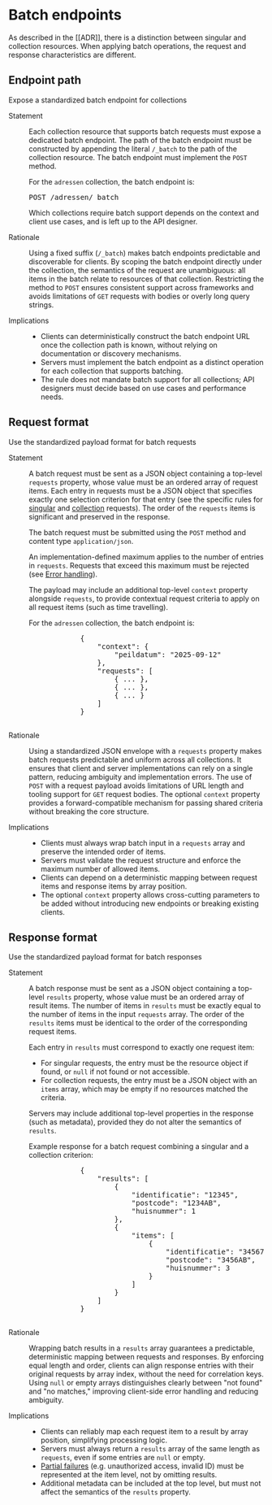 # Batch endpoints

As described in the [[ADR]], there is a distinction between singular and collection resources. When applying batch operations, the request and response characteristics are different.

## Endpoint path

<div class="rule" id="/batching/endpoint-path" data-type="technical">
   <p class="rulelab">Expose a standardized batch endpoint for collections</p>
   <dl>
      <dt>Statement</dt>
      <dd>
         <p>Each collection resource that supports batch requests must expose a dedicated batch endpoint. The path of the batch endpoint must be constructed by appending the literal <code>/_batch</code> to the path of the collection resource. The batch endpoint must implement the <code>POST</code> method.</p>
         <div class="example">
            <p>For the <code>adressen</code> collection, the batch endpoint is:</p>
            <pre>POST /adressen/_batch</pre>
         </div>
         <p>Which collections require batch support depends on the context and client use cases, and is left up to the API designer.</p>
      </dd>
      <dt>Rationale</dt>
      <dd>
         <p>Using a fixed suffix (<code>/_batch</code>) makes batch endpoints predictable and discoverable for clients. By scoping the batch endpoint directly under the collection, the semantics of the request are unambiguous: all items in the batch relate to resources of that collection. Restricting the method to <code>POST</code> ensures consistent support across frameworks and avoids limitations of <code>GET</code> requests with bodies or overly long query strings.</p>
      </dd>
      <dt>Implications</dt>
      <dd>
         <ul>
            <li>Clients can deterministically construct the batch endpoint URL once the collection path is known, without relying on documentation or discovery mechanisms.</li>
            <li>Servers must implement the batch endpoint as a distinct operation for each collection that supports batching.</li>
            <li>The rule does not mandate batch support for all collections; API designers must decide based on use cases and performance needs.</li>
         </ul>
      </dd>
   </dl>
</div>

## Request format

<div class="rule" id="/batching/req-format" data-type="technical">
   <p class="rulelab">Use the standardized payload format for batch requests</p>
   <dl>
      <dt>Statement</dt>
      <dd>
         <p>A batch request must be sent as a JSON object containing a top-level <code>requests</code> property, whose value must be an ordered array of request items. Each entry in requests must be a JSON object that specifies exactly one selection criterion for that entry (see the specific rules for <a href="#singular-request">singular</a> and <a href="#collection-request">collection</a> requests). The order of the <code>requests</code> items is significant and preserved in the response.</p>
         <p>The batch request must be submitted using the <code>POST</code> method and content type <code>application/json</code>.
         <p>An implementation-defined maximum applies to the number of entries in <code>requests</code>. Requests that exceed this maximum must be rejected (see <a href="#error-handling">Error handling</a>).
         <p>The payload may include an additional top-level <code>context</code> property alongside <code>requests</code>, to provide contextual request criteria to apply on all request items (such as time travelling).</p>
         <div class="example">
            <p>For the <code>adressen</code> collection, the batch endpoint is:</p>
            <pre>
            {
                "context": {
                    "peildatum": "2025-09-12"
                },
                "requests": [
                    { ... },
                    { ... },
                    { ... }
                ]
            }
            </pre>
         </div>
      </dd>
      <dt>Rationale</dt>
      <dd>
         <p>Using a standardized JSON envelope with a <code>requests</code> property makes batch requests predictable and uniform across all collections. It ensures that client and server implementations can rely on a single pattern, reducing ambiguity and implementation errors. The use of <code>POST</code> with a request payload avoids limitations of URL length and tooling support for <code>GET</code> request bodies. The optional <code>context</code> property provides a forward-compatible mechanism for passing shared criteria without breaking the core structure.</p>
      </dd>
      <dt>Implications</dt>
      <dd>
         <ul>
            <li>Clients must always wrap batch input in a <code>requests</code> array and preserve the intended order of items.</li>
            <li>Servers must validate the request structure and enforce the maximum number of allowed items.</li>
            <li>Clients can depend on a deterministic mapping between request items and response items by array position.</li>
            <li>The optional <code>context</code> property allows cross-cutting parameters to be added without introducing new endpoints or breaking existing clients.</li>
         </ul>
      </dd>
   </dl>
</div>

## Response format

<div class="rule" id="/batching/res-format" data-type="technical">
   <p class="rulelab">Use the standardized payload format for batch responses</p>
   <dl>
      <dt>Statement</dt>
      <dd>
         <p>A batch response must be sent as a JSON object containing a top-level <code>results</code> property, whose value must be an ordered array of result items. The number of items in <code>results</code> must be exactly equal to the number of items in the input <code>requests</code> array. The order of the <code>results</code> items must be identical to the order of the corresponding request items.</p>
         <p>Each entry in <code>results</code> must correspond to exactly one request item:</p>
         <ul>
            <li>For singular requests, the entry must be the resource object if found, or <code>null</code> if not found or not accessible.</li>
            <li>For collection requests, the entry must be a JSON object with an <code>items</code> array, which may be empty if no resources matched the criteria.</li>
         </ul>
         <p>Servers may include additional top-level properties in the response (such as metadata), provided they do not alter the semantics of <code>results</code>.</p>
         <div class="example">
            <p>Example response for a batch request combining a singular and a collection criterion:</p>
            <pre>
            {
                "results": [
                    {
                        "identificatie": "12345",
                        "postcode": "1234AB",
                        "huisnummer": 1
                    },
                    {
                        "items": [
                            {
                                "identificatie": "34567",
                                "postcode": "3456AB",
                                "huisnummer": 3
                            }
                        ]
                    }
                ]
            }
            </pre>
         </div>
      </dd>
      <dt>Rationale</dt>
      <dd>
         <p>Wrapping batch results in a <code>results</code> array guarantees a predictable, deterministic mapping between requests and responses. By enforcing equal length and order, clients can align response entries with their original requests by array index, without the need for correlation keys. Using <code>null</code> or empty arrays distinguishes clearly between "not found" and "no matches," improving client-side error handling and reducing ambiguity.</p>
      </dd>
      <dt>Implications</dt>
      <dd>
         <ul>
            <li>Clients can reliably map each request item to a result by array position, simplifying processing logic.</li>
            <li>Servers must always return a <code>results</code> array of the same length as <code>requests</code>, even if some entries are <code>null</code> or empty.</li>
            <li><a href="#partial-failures">Partial failures</a> (e.g. unauthorized access, invalid ID) must be represented at the item level, not by omitting results.</li>
            <li>Additional metadata can be included at the top level, but must not affect the semantics of the <code>results</code> property.</li>
         </ul>
      </dd>
   </dl>
</div>
